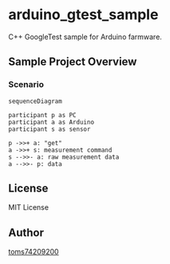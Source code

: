 # arduino_gtest_sample

C++ GoogleTest sample for Arduino farmware.

## Sample Project Overview

### Scenario

```mermaid
sequenceDiagram

participant p as PC
participant a as Arduino
participant s as sensor

p ->>+ a: "get"
a ->>+ s: measurement command
s -->>- a: raw measurement data
a -->>- p: data
```

## License

MIT License

## Author

[toms74209200](<https://github.com/toms74209200>)

